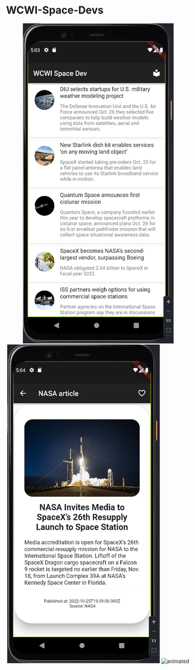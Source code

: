 # WCWI-Space-Devs

<p align="center">
  <img src="https://github.com/daddyjasiu/WCWI-Space-Devs/blob/main/images%20and%20videos/1.png"/> <img src="https://github.com/daddyjasiu/WCWI-Space-Devs/blob/main/images%20and%20videos/2.png"/>
  <img src="https://github.com/daddyjasiu/WCWI-Space-Devs/blob/main/images%20and%20videos/Record_2022-10-27-16-53-20.gif" alt="animated" width="413" height="873"/>
</p>
